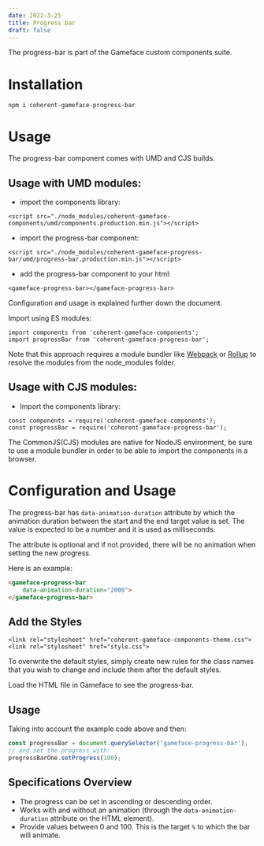```yaml
---
date: 2022-3-25
title: Progress bar
draft: false
---
```


<!--Copyright (c) Coherent Labs AD. All rights reserved. Licensed under the MIT License. See License.txt in the project root for license information. -->

The progress-bar is part of the Gameface custom components suite.

Installation
===================

`npm i coherent-gameface-progress-bar`

Usage
===================
The progress-bar component comes with UMD and CJS builds.

## Usage with UMD modules:

* import the components library:

~~~~{.html}
<script src="./node_modules/coherent-gameface-components/umd/components.production.min.js"></script>
~~~~

* import the progress-bar component:

~~~~{.html}
<script src="./node_modules/coherent-gameface-progress-bar/umd/progress-bar.production.min.js"></script>
~~~~

* add the progress-bar component to your html:

~~~~{.html}
<gameface-progress-bar></gameface-progress-bar>
~~~~

Configuration and usage is explained further down the document. 

Import using ES modules:

~~~~{.js}
import components from 'coherent-gameface-components';
import progressBar from 'coherent-gameface-progress-bar';
~~~~

Note that this approach requires a module bundler like
[Webpack](https://webpack.js.org/) or [Rollup](https://rollupjs.org/guide/en/)
to resolve the modules from the node_modules folder.

## Usage with CJS modules:

* Import the components library:

~~~~{.js}
const components = require('coherent-gameface-components');
const progressBar = require('coherent-gameface-progress-bar');
~~~~

The CommonJS(CJS) modules are native for NodeJS environment, be sure to use a
module bundler in order to be able to import the components in a browser.

# Configuration and Usage

The progress-bar has `data-animation-duration` attribute by which the animation
duration between the start and the end target value is set. The value is
expected to be a number and it is used as milliseconds.

The attribute is optional and if not provided, there will be no animation when
setting the new progress.

Here is an example:
```html
<gameface-progress-bar
	data-animation-duration="2000">
</gameface-progress-bar>
```

## Add the Styles

~~~~{.css}
<link rel="stylesheet" href="coherent-gameface-components-theme.css">
<link rel="stylesheet" href="style.css">
~~~~

To overwrite the default styles, simply create new rules for the class names
that you wish to change and include them after the default styles.

Load the HTML file in Gameface to see the progress-bar.

## Usage

Taking into account the example code above and then:

```js
const progressBar = document.querySelector('gameface-progress-bar');
// and set the progress with:
progressBarOne.setProgress(100);
```

## Specifications Overview

- The progress can be set in ascending or descending order.
- Works with and without an animation (through the `data-animation-duration`
  attribute on the HTML element). 
- Provide values between 0 and 100. This is the target `%` to which the bar will
animate.
